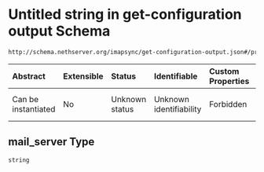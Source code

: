 # Untitled string in get-configuration output Schema

```txt
http://schema.nethserver.org/imapsync/get-configuration-output.json#/properties/mail_server
```



| Abstract            | Extensible | Status         | Identifiable            | Custom Properties | Additional Properties | Access Restrictions | Defined In                                                                                       |
| :------------------ | :--------- | :------------- | :---------------------- | :---------------- | :-------------------- | :------------------ | :----------------------------------------------------------------------------------------------- |
| Can be instantiated | No         | Unknown status | Unknown identifiability | Forbidden         | Allowed               | none                | [get-configuration-output.json\*](imapsync/get-configuration-output.json "open original schema") |

## mail\_server Type

`string`
